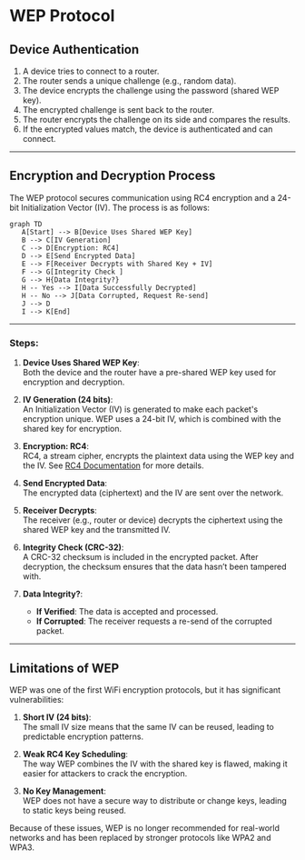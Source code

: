 # WEP Protocol

## Device Authentication

1. A device tries to connect to a router.
2. The router sends a unique challenge (e.g., random data).
3. The device encrypts the challenge using the password (shared WEP key).
4. The encrypted challenge is sent back to the router.
5. The router encrypts the challenge on its side and compares the results.
6. If the encrypted values match, the device is authenticated and can connect.

---

## Encryption and Decryption Process

The WEP protocol secures communication using RC4 encryption and a 24-bit Initialization Vector (IV). The process is as follows:

```mermaid  
graph TD  
   A[Start] --> B[Device Uses Shared WEP Key]  
   B --> C[IV Generation]  
   C --> D[Encryption: RC4]  
   D --> E[Send Encrypted Data]  
   E --> F[Receiver Decrypts with Shared Key + IV]  
   F --> G[Integrity Check ]  
   G --> H{Data Integrity?}  
   H -- Yes --> I[Data Successfully Decrypted]  
   H -- No --> J[Data Corrupted, Request Re-send]  
   J --> D  
   I --> K[End]  
```  

---

### Steps:

1. **Device Uses Shared WEP Key**:  
   Both the device and the router have a pre-shared WEP key used for encryption and decryption.

2. **IV Generation (24 bits)**:  
   An Initialization Vector (IV) is generated to make each packet's encryption unique. WEP uses a 24-bit IV, which is combined with the shared key for encryption.

3. **Encryption: RC4**:  
   RC4, a stream cipher, encrypts the plaintext data using the WEP key and the IV. See [RC4 Documentation](rc4.md) for more details.

4. **Send Encrypted Data**:  
   The encrypted data (ciphertext) and the IV are sent over the network.

5. **Receiver Decrypts**:  
   The receiver (e.g., router or device) decrypts the ciphertext using the shared WEP key and the transmitted IV.

6. **Integrity Check (CRC-32)**:  
   A CRC-32 checksum is included in the encrypted packet. After decryption, the checksum ensures that the data hasn’t been tampered with.

7. **Data Integrity?**:
    - **If Verified**: The data is accepted and processed.
    - **If Corrupted**: The receiver requests a re-send of the corrupted packet.

---

## Limitations of WEP

WEP was one of the first WiFi encryption protocols, but it has significant vulnerabilities:

1. **Short IV (24 bits)**:  
   The small IV size means that the same IV can be reused, leading to predictable encryption patterns.

2. **Weak RC4 Key Scheduling**:  
   The way WEP combines the IV with the shared key is flawed, making it easier for attackers to crack the encryption.

3. **No Key Management**:  
   WEP does not have a secure way to distribute or change keys, leading to static keys being reused.

Because of these issues, WEP is no longer recommended for real-world networks and has been replaced by stronger protocols like WPA2 and WPA3.

